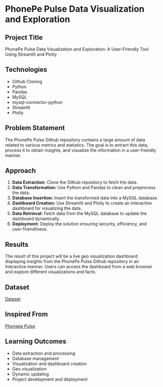 
# PhonePe Pulse Data Visualization and Exploration

## Project Title
PhonePe Pulse Data Visualization and Exploration: A User-Friendly Tool Using Streamlit and Plotly

## Technologies
- Github Cloning
- Python
- Pandas
- MySQL
- mysql-connector-python
- Streamlit
- Plotly

## Problem Statement
The PhonePe Pulse Github repository contains a large amount of data related to various metrics and statistics. The goal is to extract this data, process it to obtain insights, and visualize the information in a user-friendly manner.

## Approach
1. **Data Extraction:** Clone the Github repository to fetch the data.
2. **Data Transformation:** Use Python and Pandas to clean and preprocess the data.
3. **Database Insertion:** Insert the transformed data into a MySQL database.
4. **Dashboard Creation:** Use Streamlit and Plotly to create an interactive dashboard for visualizing the data.
5. **Data Retrieval:** Fetch data from the MySQL database to update the dashboard dynamically.
6. **Deployment:** Deploy the solution ensuring security, efficiency, and user-friendliness.

## Results
The result of this project will be a live geo visualization dashboard displaying insights from the PhonePe Pulse Github repository in an interactive manner. Users can access the dashboard from a web browser and explore different visualizations and facts.

## Dataset
[Dataset](https://github.com/PhonePe/pulse#readme)

## Inspired From 
  [Phonepe Pulse](https://www.phonepe.com/pulse/explore/transaction/2022/4/)
## Learning Outcomes
- Data extraction and processing
- Database management
- Visualization and dashboard creation
- Geo visualization
- Dynamic updating
- Project development and deployment
